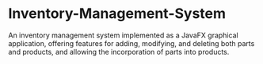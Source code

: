 # Inventory-Management-System

An inventory management system implemented as a JavaFX graphical application, offering features for adding, modifying, and deleting both parts and products, and allowing the incorporation of parts into products.
